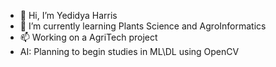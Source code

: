 - 👋 Hi, I’m Yedidya Harris
- 🌱 I’m currently learning Plants Science and AgroInformatics
- 📫 Working on a AgriTech project
- AI: Planning to begin studies in ML\DL using OpenCV

<!---
deedeeharris/deedeeharris is a ✨ special ✨ repository because its `README.md` (this file) appears on your GitHub profile.
You can click the Preview link to take a look at your changes.
--->
